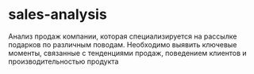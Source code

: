# sales-analysis
Анализ продаж компании, которая специализируется на рассылке подарков по различным поводам. Необходимо выявить ключевые моменты, связанные с тенденциями продаж, поведением клиентов и производительностью продукта

